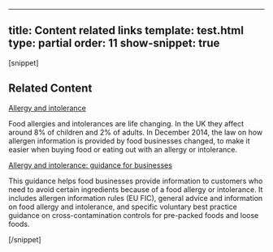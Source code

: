 ---
title: Content related links
template: test.html
type: partial
order: 11
show-snippet: true
------------------
[snippet]
<!--content related links-->
<div class="wrapper content--related">
    <div class="col-wrap padding-bottom--2">
        <div class="col col--fluid-3 padding-top--3">
            <h2>Related Content</h2>
        </div>
        <div class="col col--fluid-sm-12 col--fluid-8 padding-top--6">
            <div>
                <a href="https://www.food.gov.uk/science/allergy-intolerance" class="font-size--h3">Allergy and
                    intolerance</a>
                <p>Food allergies and intolerances are life changing. In the UK they affect around 8% of
                    children and 2% of adults. In December 2014, the law on how allergen information is provided
                    by food businesses changed, to make it easier when buying food or eating out with an allergy
                    or intolerance.</p>
            </div>
            <div>
                <a href="https://www.food.gov.uk/science/allergy-intolerance" class="font-size--h3">Allergy and
                    intolerance: guidance for businesses</a>
                <p>This guidance helps food businesses provide information to customers who need to avoid
                    certain ingredients because of a food allergy or intolerance. It includes allergen
                    information rules (EU FIC), general advice and information on food allergy and intolerance,
                    and specific voluntary best practice guidance on cross-contamination controls for pre-packed
                    foods and loose foods.</p>
            </div>
        </div>
    </div>
</div>
[/snippet]

